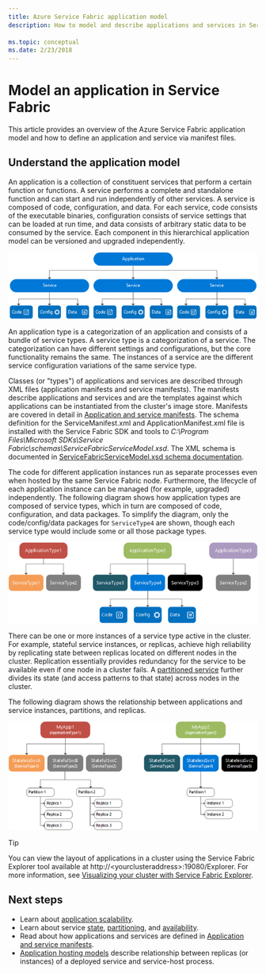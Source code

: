 ```yaml
---
title: Azure Service Fabric application model
description: How to model and describe applications and services in Service Fabric.

ms.topic: conceptual
ms.date: 2/23/2018
---
```

# Model an application in Service Fabric
This article provides an overview of the Azure Service Fabric application model and how to define an application and service via manifest files.

## Understand the application model
An application is a collection of constituent services that perform a certain function or functions. A service performs a complete and standalone function and can start and run independently of other services.  A service is composed of code, configuration, and data. For each service, code consists of the executable binaries, configuration consists of service settings that can be loaded at run time, and data consists of arbitrary static data to be consumed by the service. Each component in this hierarchical application model can be versioned and upgraded independently.

![The Service Fabric application model][appmodel-diagram]

An application type is a categorization of an application and consists of a bundle of service types. A service type is a categorization of a service. The categorization can have different settings and configurations, but the core functionality remains the same. The instances of a service are the different service configuration variations of the same service type.  

Classes (or "types") of applications and services are described through XML files (application manifests and service manifests).  The manifests describe applications and services and are the templates against which applications can be instantiated from the cluster's image store.  Manifests are covered in detail in [Application and service manifests](service-fabric-application-and-service-manifests.md). The schema definition for the ServiceManifest.xml and ApplicationManifest.xml file is installed with the Service Fabric SDK and tools to *C:\Program Files\Microsoft SDKs\Service Fabric\schemas\ServiceFabricServiceModel.xsd*. The XML schema is documented in [ServiceFabricServiceModel.xsd schema documentation](service-fabric-service-model-schema.md).

The code for different application instances run as separate processes even when hosted by the same Service Fabric node. Furthermore, the lifecycle of each application instance can be managed (for example, upgraded) independently. The following diagram shows how application types are composed of service types, which in turn are composed of code, configuration, and data packages. To simplify the diagram, only the code/config/data packages for `ServiceType4` are shown, though each service type would include some or all those package types.

![Service Fabric application types and service types][cluster-imagestore-apptypes]

There can be one or more instances of a service type active in the cluster. For example, stateful service instances, or replicas, achieve high reliability by replicating state between replicas located on different nodes in the cluster. Replication essentially provides redundancy for the service to be available even if one node in a cluster fails. A [partitioned service](service-fabric-concepts-partitioning.md) further divides its state (and access patterns to that state) across nodes in the cluster.

The following diagram shows the relationship between applications and service instances, partitions, and replicas.

![Partitions and replicas within a service][cluster-application-instances]

> [!TIP]
> You can view the layout of applications in a cluster using the Service Fabric Explorer tool available at http://&lt;yourclusteraddress&gt;:19080/Explorer. For more information, see [Visualizing your cluster with Service Fabric Explorer](service-fabric-visualizing-your-cluster.md).
> 
> 


## Next steps
- Learn about [application scalability](service-fabric-concepts-scalability.md).
- Learn about service [state](service-fabric-concepts-state.md), [partitioning](service-fabric-concepts-partitioning.md), and [availability](service-fabric-availability-services.md).
- Read about how applications and services are defined in [Application and service manifests](service-fabric-application-and-service-manifests.md).
- [Application hosting models](service-fabric-hosting-model.md) describe relationship between replicas (or instances) of a deployed service and service-host process.

<!--Image references-->
[appmodel-diagram]: ./media/service-fabric-application-model/application-model.png
[cluster-imagestore-apptypes]: ./media/service-fabric-application-model/cluster-imagestore-apptypes.png
[cluster-application-instances]: media/service-fabric-application-model/cluster-application-instances.png


